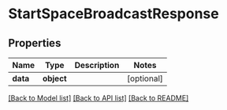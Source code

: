 # StartSpaceBroadcastResponse

## Properties
Name | Type | Description | Notes
------------ | ------------- | ------------- | -------------
**data** | **object** |  | [optional]

[[Back to Model list]](../README.md#documentation-for-models) [[Back to API list]](../README.md#documentation-for-api-endpoints) [[Back to README]](../README.md)


